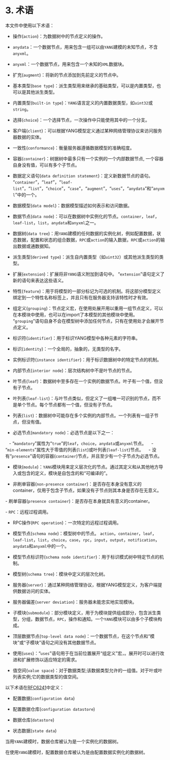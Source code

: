 # 3. 术语

本文件中使用以下术语：

- 操作(`action`)：为数据树中的节点定义的操作。

- `anydata`：一个数据节点，用来包含一组可以由`YANG`建模的未知节点，不含`anyxml`。

- `anyxml`：一个数据节点，用来包含一个未知的`XML`数据块。

- 扩充(`augment`)：将新的节点添加到先前定义的节点中。

- 基本类型(`base type`)：派生类型用来继承的基础类型，可以是内置类型，也可以是其他派生类型。

- 内置类型(`built-in type`)：`YANG`语言定义的内置数据类型，如`uint32`或`string`。

- 选择(`choice`)：一个选择节点，一次操作中只能使用其中的一个分支。

- 客户端(`client`)：可以根据YANG模型定义通过某种网络管理协议来访问服务器数据的实体。

- 一致性(`conformance`)：衡量服务器遵循数据模型的准确程度。

- 容器(`container`)：树据树中最多只有一个实例的一个内部数据节点, 一个容器自身没有值，可以有多个子节点。

- 数据定义语句(`data definition statement`)：定义新数据节点的语句。 “`container`”，“`leaf`”，“`leaf-list`”，“`list`”，“`choice`”，“`case`”，“`augment`”，“`uses`”，“`anydata`”和“`anyxml`”中的一个。

- 数据模型(`data model`)：数据模型描述如何表示和访问数据。

- 数据节点(`data node`)：可以在数据树中实例化的节点。`container`，`leaf`，`leaf-list`，`list`，`anydata`和`anyxml`之一。

- 数据树(`data tree`)：用`YANG`建模的任何数据的实例化树，例如配置数据，状态数据，配置和状态的组合数据，`RPC`或`action`的输入数据，`RPC`或`action`的输出数据或通数据知。

- 派生类型(`derived type`)：派生自内置类型（如`uint32`）或其他派生类型的类型。

- 扩展(`extension`)：扩展将非`YANG`语义附加到语句中。 “`extension`”语句定义了新的语句来表达这些语义。

- 特性(`feature`)：用于将模型的一部分标记为可选的机制。将这部分模型定义绑定到一个特性名称标签上，并且只有在服务器支持该特性时才有效。

- 组定义(`grouping`)：节点定义宏，在使用处展开用以重用一组节点定义，可以在本模块中使用，也可以在import了本模型的其他模块中使用。 “`grouping`”语句自身不会在模型树中添加任何节点，只有在使用处才会展开节点定义。

- 标识符(`identifier`)：用于标识YANG模型中各种元素的字符串。

- 标识(`identity`)：一个全局的，抽象的，无类型的名字。

- 实例标识符(`instance identifier`)：用于标识数据树中的特定节点的机制。

- 内部节点(`interior node`)：层次结构树中不是叶节点的节点。

- 叶节点(`leaf`)：数据树中至多存在一个实例的数据节点。叶子有一个值，但没有子节点。

- 叶列表(`leaf-list`)：与叶节点类似，但定义了一组唯一可识别的节点，而不是单个节点。每个节点都有一个值，但没有子节点。

- 列表(`list`)：数据树中可能存在多个实例的内部节点。一个列表有一组子节点，但没有值。

- 必选节点(`mandatory node`)：必选节点是以下之一：

    - “`mandatory`”属性为“`true`”的`leaf`，`choice`，`anydata`或`anyxml`节点。
    - “`min-elements`”属性大于零值的列表(`list`)或叶列表(`leaf-list`)节点。
    - 没有“`presence`”语句的容器(`container`)节点，并且至少有一个子节点为必选节点。

- 模块(`module`)：`YANG`模块用来定义层次化的节点。通过其定义和从其他地方导入或包含的定义，模块是自包含的和“可编译的”。

- 非刷单容器(`non-presence container`)：是否存在本身没有意义的container，仅用于包含子节点，如果没有子节点则其本身是否存在无意义。

- 刷单容器(`presence container`)：是否存在本身就具有意义的container。

- `RPC`：远程过程调用。

- RPC操作(`RPC operation`)：一次特定的远程过程调用。

- 模型节点(`schema node`)：模型树中的节点。 `action`，`container`，`leaf`，`leaf-list`，`list`，`choice`，`case`，`rpc`，`input`，`output`，`notification`，`anydata`和`anyxml`中的一个。

- 模型节点标识符(`schema node identifier`)：用于标识模式树中特定节点的机制。

- 模型树(`schema tree`)：模块中定义的层次化树。

- 服务器(`server`)：通过某种网络管理协议，根据YANG模型定义，为客户端提供数据访问的实体。

- 服务器偏差(`server deviation`)：服务器未能忠实地实现模块。

- 子模块(`submodule`)：部分模块定义，用于为模块提供组成部分，包含派生类型，分组，数据节点，`RPC`，操作和通知。一个`YANG`模块可以由多个子模块构成。

- 顶层数据节点(`top-level data node`)：一个数据节点，在这个节点和“模块”或“子模块”语句之间没有其他数据节点。

- 使用(`uses`)：“`uses`”语句用于在当前位置展开“组定义”宏，。展开时可以进行改进和扩展修饰以适应特定的需求。

- 值空间(`value space`)：对于数据类型;该数据类型允许的一组值。对于叶或叶列表实例;它的数据类型的值空间。

以下术语在[RFC6241](https://tools.ietf.org/html/rfc6241)中定义：

- 配置数据(`configuration data`)

- 配置数据仓库(`configuration datastore`)

- 数据仓库(`datastore`)

- 状态数据(`state data`)

当用`YANG`建模时，数据仓库被认为是一个实例化的数据树。

在使用`YANG`建模时，配置数据仓库被认为是由配置数据实例化的数据树。
